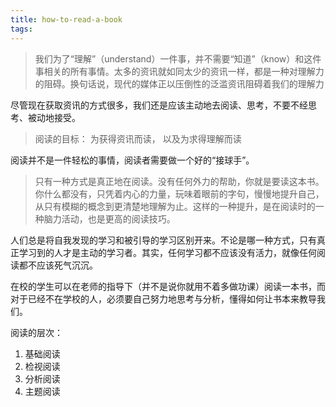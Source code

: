 ```yaml
---
title: how-to-read-a-book
tags:
---
```


<blockquote>我们为了“理解”（understand）一件事，并不需要“知道”（know）和这件事相关的所有事情。太多的资讯就如同太少的资讯一样，都是一种对理解力的阻碍。换句话说，现代的媒体正以压倒性的泛滥资讯阻碍着我们的理解力</blockquote>

尽管现在获取资讯的方式很多，我们还是应该主动地去阅读、思考，不要不经思考、被动地接受。

<blockquote>阅读的目标：
为获得资讯而读，
以及为求得理解而读</blockquote>

阅读并不是一件轻松的事情，阅读者需要做一个好的“接球手”。

<blockquote>只有一种方式是真正地在阅读。没有任何外力的帮助，你就是要读这本书。你什么都没有，只凭着内心的力量，玩味着眼前的字句，慢慢地提升自己，从只有模糊的概念到更清楚地理解为止。这样的一种提升，是在阅读时的一种脑力活动，也是更高的阅读技巧。</blockquote>

人们总是将自我发现的学习和被引导的学习区别开来。不论是哪一种方式，只有真正学习到的人才是主动的学习者。其实，任何学习都不应该没有活力，就像任何阅读都不应该死气沉沉。

在校的学生可以在老师的指导下（并不是说你就用不着多做功课）阅读一本书，而对于已经不在学校的人，必须要自己努力地思考与分析，懂得如何让书本来教导我们。

阅读的层次：
1. 基础阅读
2. 检视阅读
3. 分析阅读
4. 主题阅读


